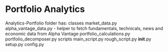 # Portfolio Analytics


Analytics-Portfolio folder has:
classes
    market_data.py
    alpha_vantage_data.py  - helper to fetch fundamentals, technicals, news and economic data from Alpha Vantage
    portfolio_calculations.py
    portfolio_decomposer.py
scripts
    main_script.py
    rough_script.py
__init__.py
setup.py
config.py
